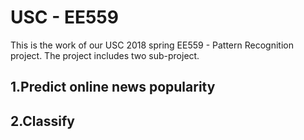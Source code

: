 # USC - EE559
This is the work of our USC 2018 spring EE559 - Pattern Recognition project. The project includes two sub-project.

## 1.Predict online news popularity

## 2.Classify
